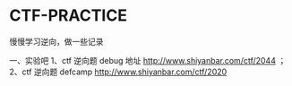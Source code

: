 # CTF-PRACTICE
慢慢学习逆向，做一些记录

一、实验吧
1、ctf 逆向题 debug 地址 http://www.shiyanbar.com/ctf/2044 ；
2、ctf 逆向题 defcamp  http://www.shiyanbar.com/ctf/2020
